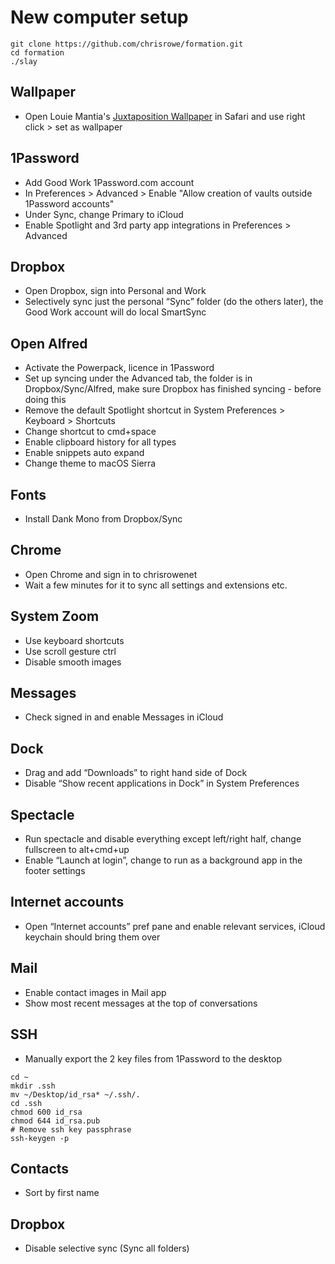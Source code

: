 # New computer setup
```
git clone https://github.com/chrisrowe/formation.git
cd formation
./slay
```

## Wallpaper
- Open Louie Mantia's [Juxtaposition Wallpaper](http://reserve.louie.land/Wallpapers/Juxtaposition/Juxtaposition%20-%20Desktop.jpg) in Safari and use right click > set as wallpaper

## 1Password
- Add Good Work 1Password.com account
- In Preferences > Advanced > Enable "Allow creation of vaults outside 1Password accounts"
- Under Sync, change Primary to iCloud
- Enable Spotlight and 3rd party app integrations in Preferences > Advanced

## Dropbox
- Open Dropbox, sign into Personal and Work
- Selectively sync just the personal “Sync” folder (do the others later), the Good Work account will do local SmartSync

## Open Alfred
- Activate the Powerpack, licence in 1Password
- Set up syncing under the Advanced tab, the folder is in Dropbox/Sync/Alfred, make sure Dropbox has finished syncing - before doing this
- Remove the default Spotlight shortcut in System Preferences > Keyboard > Shortcuts
- Change shortcut to cmd+space
- Enable clipboard history for all types
- Enable snippets auto expand
- Change theme to macOS Sierra

## Fonts
- Install Dank Mono from Dropbox/Sync

## Chrome
- Open Chrome and sign in to chrisrowenet
- Wait a few minutes for it to sync all settings and extensions etc.

## System Zoom
- Use keyboard shortcuts
- Use scroll gesture ctrl
- Disable smooth images

## Messages
- Check signed in and enable Messages in iCloud

## Dock
- Drag and add “Downloads” to right hand side of Dock
- Disable “Show recent applications in Dock” in System Preferences

## Spectacle
- Run spectacle and disable everything except left/right half, change fullscreen to alt+cmd+up
- Enable “Launch at login”, change to run as a background app in the footer settings

## Internet accounts
- Open “Internet accounts” pref pane and enable relevant services, iCloud keychain should bring them over

## Mail
- Enable contact images in Mail app
- Show most recent messages at the top of conversations

## SSH
- Manually export the 2 key files from 1Password to the desktop
```
cd ~
mkdir .ssh
mv ~/Desktop/id_rsa* ~/.ssh/.
cd .ssh
chmod 600 id_rsa
chmod 644 id_rsa.pub
# Remove ssh key passphrase
ssh-keygen -p
```

## Contacts
- Sort by first name

## Dropbox
- Disable selective sync (Sync all folders)

